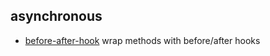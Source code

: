 ## asynchronous

- [before-after-hook](https://github.com/gr2m/before-after-hook) wrap methods with before/after hooks